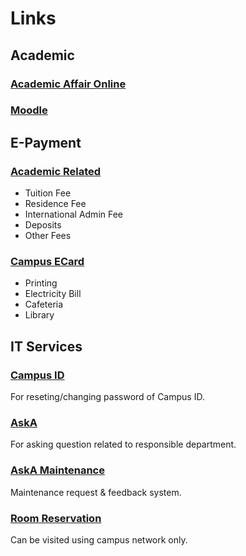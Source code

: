 # Links

## Academic

### [Academic Affair Online](https://ac.xmu.edu.my)
### [Moodle](https://l.xmu.edu.my)

## E-Payment

### [Academic Related](https://www.barracudacampus.com/s/xmu)

- Tuition Fee
- Residence Fee
- International Admin Fee
- Deposits
- Other Fees

### [Campus ECard](https://ecard.xmu.edu.my:8080/easytong_portal)

- Printing
- Electricity Bill
- Cafeteria
- Library

## IT Services

### [Campus ID](https://id.xmu.edu.my/)

For reseting/changing password of Campus ID.

### [AskA](https://app.xmu.edu.my/AskA)

For asking question related to responsible department.

### [AskA Maintenance](https://app.xmu.edu.my/Maintenance)

Maintenance request & feedback system.

### [Room Reservation](http://rooms.xmu.edu.my/)

Can be visited using campus network only.